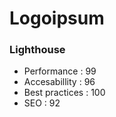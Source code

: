 # Logoipsum

### Lighthouse
  * Performance : 99
  * Accesabillity : 96
  * Best practices : 100
  * SEO : 92

